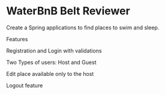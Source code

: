 # WaterBnB Belt Reviewer
Create a Spring applications to find places to swim and sleep.

Features

Registration and Login with validations

Two Types of users: Host and Guest

Edit place available only to the host

Logout feature
